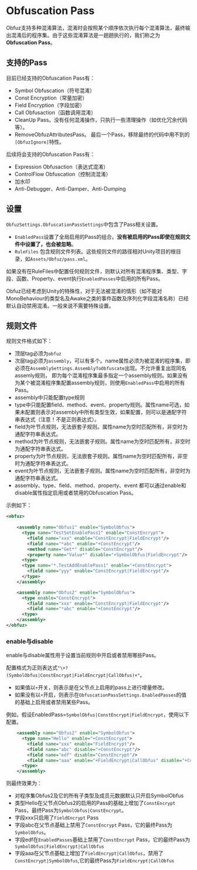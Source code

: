 # Obfuscation Pass

Obfuz支持多种混淆算法，混淆时会按照某个顺序依次执行每个混淆算法，最终输出混淆后的程序集。由于这些混淆算法是一趟趟执行的，我们称之为**Obfuscation Pass**。

## 支持的Pass

目前已经支持的Obfuscation Pass有：

- Symbol Obfuscation（符号混淆）
- Const Encryption（常量加密）
- Field Encryption（字段加密）
- Call Obfusaction（函数调用混淆）
- CleanUp Pass。没有任何混淆操作，只执行一些清理操作（如优化冗余代码等）。
- RemoveObfuzAttributesPass。 最后一个Pass，移除最终的代码中用不到的`[ObfuzIgnore]`特性。

后续将会支持的Obfuscation Pass有：

- Expression Obfusaction（表达式混淆）
- ControlFlow Obfuscation（控制流混淆）
- 加水印
- Anti-Debugger、Anti-Damper、Anti-Dumping

## 设置

`ObfuzSettings.ObfuscationPassSettings`中包含了Pass相关设置。

- `EnabledPass`设置了全局启用的Pass的组合。**没有被启用的Pass即使在规则文件中设置了，也会被忽略**。
- `RuleFiles` 包含规则文件列表。这些规则文件的路径相对Unity项目的根目录，如`Assets/Obfuz/pass.xml`。

如果没有在RuleFiles中配置任何规则文件，则默认对所有混淆程序集、类型、字段、函数、Property、event执行`EnabledPasses`中启用的所有Pass。

Obfuz已经考虑到Unity的特殊性，对于无法被混淆的情形（如不能对MonoBehaviour的类型名及Awake之类的事件函数及序列化字段混淆名称）已经默认自动禁用混淆。一般来说不需要特殊设置。

## 规则文件

规则文件格式如下：

- 顶层tag必须为`obfuz`
- 次层tag必须为`assembly`，可以有多个。name属性必须为被混淆的程序集，即必须在`AssemblySettings.AssemblyToObfuscate`出现。不允许重复出现同名assemly规则，
即为每个混淆程序集最多指定一个assembly规则。如果没有为某个被混淆程序集配置assembly规则，则使用`EnabledPass`中启用的所有Pass。
- assembly中只能配置type规则
- type中只能配置field、method、event、property规则。属性name可选，如果未配置则表示对assembly中所有类型生效，如果配置，则可以是通配字符串表达式（注意！不是正则表达式）。
- field为叶节点规则，无法嵌套子规则。属性name为空时匹配所有，非空时为通配字符串表达式。
- method为叶节点规则，无法嵌套子规则。属性name为空时匹配所有，非空时为通配字符串表达式。
- property为叶节点规则，无法嵌套子规则。属性name为空时匹配所有，非空时为通配字符串表达式。
- event为叶节点规则，无法嵌套子规则。属性name为空时匹配所有，非空时为通配字符串表达式。
- assembly、type、field、method、property、event 都可以通过enable和disable属性指定启用或者禁用的Obfuscation Pass。

示例如下：

```xml
<obfuz>
    
    <assembly name="Obfus1" enable="SymbolObfus">
      <type name="TestSetEnablePass1" enable="ConstEncrypt">
        <field name="xxx" enable="ConstEncrypt|FieldEncrypt"/>
        <field name="*abc" enable="+ConstEncrypt"/>
        <method name="Get*" disable="ConstEncrypt"/>
        <property name="Value*" disable="+SymbolObfus|FieldEncrypt"/>
      <type>
      <type name="*.TestAddEnablePass1" enable="+ConstEncrypt">
        <field name="yyy" enable="ConstEncrypt|FieldEncrypt"/>
      </type>
    </assembly>

    <assembly name="Obfus2" enable="SymbolObfus">
      <type enable="ConstEncrypt">
        <field name="xxx" enable="ConstEncrypt|FieldEncrypt"/>
        <field name="*abc" enable="+ConstEncrypt"/>
      <type>
    </assembly>
</obfuz>

```

### enable与disable

enable与disable属性用于设置当前规则中开启或者禁用哪些Pass。

配置格式为正则表达式`"\+?(SymbolObfus|ConstEncrypt|FieldEncrypt|CallObfus)+"`。

- 如果值以`+`开关，则表示是在父节点上启用的pass上进行增量修改。
- 如果没有以`+`开启，则表示在`ObfuscationPassSettings.EnabledPasses`的值的基础上启用或者禁用某些Pass。

例如，假设EnabledPass=`SymbolObfus|ConstEncrypt|FieldEncrypt`，使用以下配置。

```xml
    <assembly name="Obfus2" enable="SymbolObfus">
      <type name="Hello" enable="+ConstEncrypt">
        <field name="xxx" enable="FieldEncrypt"/>
        <field name="abc" disable="+ConstEncrypt"/>
        <field name="edf" disable="ConstEncrypt"/>
        <field name="aaa" enable="+FieldEncrypt|CallObfus" disable="+ConstEncrypt|SymbolObfus"/>
      <type>
    </assembly>
```

则最终效果为：

- 对程序集Obfus2及它的所有子类型及成员元数据默认只开启SymbolObfus
- 类型Hello在父节点Obfus2的启用的Pass的基础上增加了`ConstEncrypt` Pass，最终Pass为`SymbolObfus|ConstEncrypt`。
- 字段xxx只启用了`FieldEncrypt` Pass
- 字段abc在父节点基础上禁用了`ConstEncrypt` Pass，它的最终Pass为`SymbolObfus`。
- 字段edf在`EnabledPasses`基础上禁用了`ConstEncrypt` Pass，它的最终Pass为 `SymbolObfus|FieldEncrypt|CallObfus`
- 字段aaa在父节点基础上增加了`FieldEncrypt|CallObfus`，禁用了`ConstEncrypt|SymbolObfus`,它的最终Pass为`FieldEncrypt|CallObfus`
